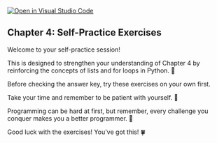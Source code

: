 [![Open in Visual Studio Code](https://classroom.github.com/assets/open-in-vscode-718a45dd9cf7e7f842a935f5ebbe5719a5e09af4491e668f4dbf3b35d5cca122.svg)](https://classroom.github.com/online_ide?assignment_repo_id=13923793&assignment_repo_type=AssignmentRepo)
## Chapter 4: Self-Practice Exercises

Welcome to your self-practice session! 

This is designed to strengthen your understanding of Chapter 4 by reinforcing the concepts of lists and for loops in Python. 🎉

Before checking the answer key, try these exercises on your own first. 

Take your time and remember to be patient with yourself. 🌟

Programming can be hard at first, but remember, every challenge you conquer makes you a better programmer. 🚀

Good luck with the exercises! You've got this! 🍀
